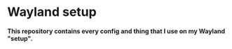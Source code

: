 # Wayland setup
**This repository contains every config and thing that I use on my Wayland "setup".**
